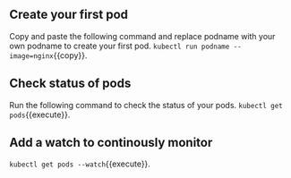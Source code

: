 
## Create your first pod

Copy and paste the following command and replace podname with your own podname to create your first pod.    `kubectl run podname --image=nginx`{{copy}}.

## Check status of pods 

Run the following command to check the status of your pods.  `kubectl get pods`{{execute}}.

## Add a watch to continously monitor 

 `kubectl get pods --watch`{{execute}}.